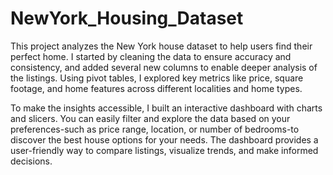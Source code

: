 # NewYork_Housing_Dataset

This project analyzes the New York house dataset to help users find their perfect home. I started by cleaning the data to ensure accuracy and consistency, and added several new columns to enable deeper analysis of the listings. Using pivot tables, I explored key metrics like price, square footage, and home features across different localities and home types.

To make the insights accessible, I built an interactive dashboard with charts and slicers. You can easily filter and explore the data based on your preferences-such as price range, location, or number of bedrooms-to discover the best house options for your needs. The dashboard provides a user-friendly way to compare listings, visualize trends, and make informed decisions.

